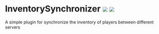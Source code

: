 # InventorySynchronizer [![](https://poggit.pmmp.io/shield.state/InventorySynchronizer)](https://poggit.pmmp.io/p/InventorySynchronizer) [![](https://poggit.pmmp.io/shield.dl/InventorySynchronizer)](https://poggit.pmmp.io/p/InventorySynchronizer)
A simple plugin for synchronize the inventory of players between different servers
